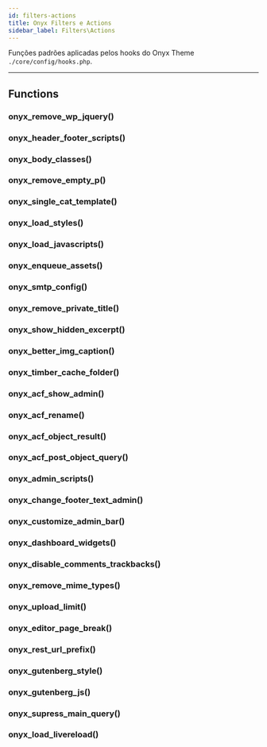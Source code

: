 ```yaml
---
id: filters-actions
title: Onyx Filters e Actions
sidebar_label: Filters\Actions
---
```


Funções padrões aplicadas pelos hooks do Onyx Theme `./core/config/hooks.php`.

---

## Functions

### onyx_remove_wp_jquery()
### onyx_header_footer_scripts()
### onyx_body_classes()
### onyx_remove_empty_p()
### onyx_single_cat_template()
### onyx_load_styles()
### onyx_load_javascripts()
### onyx_enqueue_assets()
### onyx_smtp_config()
### onyx_remove_private_title()
### onyx_show_hidden_excerpt()
### onyx_better_img_caption()
### onyx_timber_cache_folder()
### onyx_acf_show_admin()
### onyx_acf_rename()
### onyx_acf_object_result()
### onyx_acf_post_object_query()
### onyx_admin_scripts()
### onyx_change_footer_text_admin()
### onyx_customize_admin_bar()
### onyx_dashboard_widgets()
### onyx_disable_comments_trackbacks()
### onyx_remove_mime_types()
### onyx_upload_limit()
### onyx_editor_page_break()
### onyx_rest_url_prefix()
### onyx_gutenberg_style()
### onyx_gutenberg_js()
### onyx_supress_main_query()
### onyx_load_livereload()
